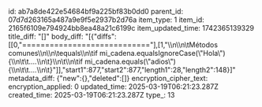 id: ab7a8de422e54684bf9a225bf83b0dd0
parent_id: 07d7d263165a487a9e9f5e2937b2d76a
item_type: 1
item_id: 2165f6109e794924bb8ea48a21c6199c
item_updated_time: 1742365139329
title_diff: "[]"
body_diff: "[{\"diffs\":[[0,\"============================\"],[1,\"\\\n\\\n\\tMétodos comunes\\\n\\\n\\tequals\\\n\\tif mi_cadena.equalsIgnoreCase(\\\"Hola\\\"){\\\n\\t\\t....\\\n\\t}\\\n\\t\\\n\\tif mi_cadena.equals(\\\"adios\\\"){\\\n\\t\\t....\\\n\\t}\"]],\"start1\":877,\"start2\":877,\"length1\":28,\"length2\":148}]"
metadata_diff: {"new":{},"deleted":[]}
encryption_cipher_text: 
encryption_applied: 0
updated_time: 2025-03-19T06:21:23.287Z
created_time: 2025-03-19T06:21:23.287Z
type_: 13